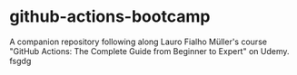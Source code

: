 # github-actions-bootcamp

A companion repository following along Lauro Fialho Müller's course "GitHub Actions: The Complete Guide from Beginner to Expert" on Udemy.
fsgdg
